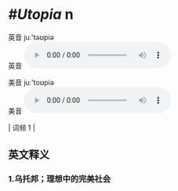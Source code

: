 # ***\#Utopia*** n
英音 juː'təʊpiə  
英音
<audio src="./media/Utopia1.aac" controls="controls"></audio>

美音 juː'toʊpiə  
美音
<audio src="./media/Utopia2.aac" controls="controls"></audio>



| 词频 1 |  

英文释义
---
### 1.**乌托邦；理想中的完美社会**  


